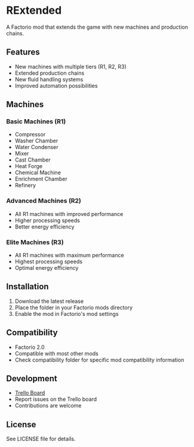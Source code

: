 # RExtended

A Factorio mod that extends the game with new machines and production chains.

## Features

- New machines with multiple tiers (R1, R2, R3)
- Extended production chains
- New fluid handling systems
- Improved automation possibilities

## Machines

### Basic Machines (R1)
- Compressor
- Washer Chamber
- Water Condenser
- Mixer
- Cast Chamber
- Heat Forge
- Chemical Machine
- Enrichment Chamber
- Refinery

### Advanced Machines (R2)
- All R1 machines with improved performance
- Higher processing speeds
- Better energy efficiency

### Elite Machines (R3)
- All R1 machines with maximum performance
- Highest processing speeds
- Optimal energy efficiency

## Installation

1. Download the latest release
2. Place the folder in your Factorio mods directory
3. Enable the mod in Factorio's mod settings

## Compatibility

- Factorio 2.0
- Compatible with most other mods
- Check compatibility folder for specific mod compatibility information

## Development

- [Trello Board](https://trello.com/b/JuLUeMgQ/redextended-mod-factorio)
- Report issues on the Trello board
- Contributions are welcome

## License

See LICENSE file for details.
